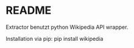# README

Extractor benutzt python Wikipedia API wrapper.

Installation via pip: pip install wikipedia
